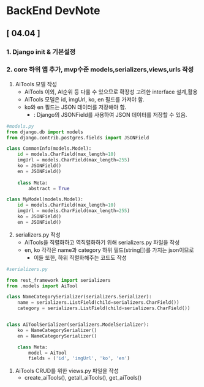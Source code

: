 # BackEnd DevNote

## [ 04.04 ]

### 1. Django init & 기본설정

### 2. core 하위 앱 추가, mvp수준 models,serializers,views,urls 작성
1. AiTools 모델 작성
	- AiTools 이외, AI순위 등 다룰 수 있으므로 확장성 고려한 interface 설계,활용
   - AiTools 모델은 id, imgUrl, ko, en 필드를 가져야 함.
   - ko와 en 필드는 JSON 데이터를 저장해야 함. 
     - : Django의 JSONField를 사용하여 JSON 데이터를 저장할 수 있음.
```python
#models.py
from django.db import models
from django.contrib.postgres.fields import JSONField

class CommonInfo(models.Model):
    id = models.CharField(max_length=10)
    imgUrl = models.CharField(max_length=255)
    ko = JSONField()
    en = JSONField()
    
    class Meta:
        abstract = True

class MyModel(models.Model):
    id = models.CharField(max_length=10)
    imgUrl = models.CharField(max_length=255)
    ko = JSONField()
    en = JSONField()
```

2. serializers.py 작성
	- AiTools을 직렬화하고 역직렬화하기 위해 serializers.py 파일을 작성
	- en, ko 각각은 name과 category 하위 필드(string[])를 가지는 json이므로
    	- 이들 또한, 하위 직렬화해주는 코드도 작성
```python
#serializers.py

from rest_framework import serializers
from .models import AiTool

class NameCategorySerializer(serializers.Serializer):
    name = serializers.ListField(child=serializers.CharField())
    category = serializers.ListField(child=serializers.CharField())


class AiToolSerializer(serializers.ModelSerializer):
    ko = NameCategorySerializer()
    en = NameCategorySerializer()

    class Meta:
        model = AiTool
        fields = ('id', 'imgUrl', 'ko', 'en')
```

1. AiTools CRUD를 위한 views.py 파일을 작성
   - create_aiTools(), getall_aiTools(), get_aiTools()

